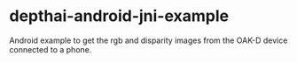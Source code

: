 # depthai-android-jni-example
 Android example to get the rgb and disparity images from the OAK-D device connected to a phone.
